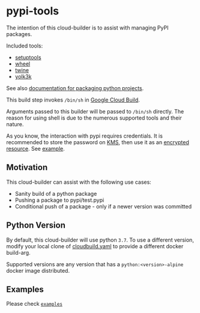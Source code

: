 # pypi-tools

The intention of this cloud-builder is to assist with managing PyPI packages.

Included tools:
* [setuptools](https://pypi.org/project/setuptools/)
* [wheel](https://pypi.org/project/wheel/)
* [twine](https://pypi.org/project/twine/)
* [yolk3k](https://pypi.org/project/yolk3k/)

See also [documentation for packaging python projects](https://packaging.python.org/tutorials/packaging-projects/).

This build step invokes `/bin/sh` in [Google Cloud Build](https://cloud.google.com/cloud-build).

Arguments passed to this builder will be passed to `/bin/sh` directly. The reason for using shell is due to the numerous supported tools and their nature.

As you know, the interaction with pypi requires credentials. It is recommended to store the password on [KMS](https://cloud.google.com/kms/), then use it as an [encrypted resource](https://cloud.google.com/cloud-build/docs/securing-builds/use-encrypted-secrets-credentials). See [example](./examples/cloudbuild.yaml).

## Motivation

This cloud-builder can assist with the following use cases:

* Sanity build of a python package
* Pushing a package to pypi/test.pypi
* Conditional push of a package - only if a newer version was committed

## Python Version

By default, this cloud-builder will use python `3.7`. To use a different version, modify your local clone of [cloudbuild.yaml](cloudbuild.yaml) to provide a different docker build-arg.

Supported versions are any version that has a `python:<version>-alpine` docker image distributed.

## Examples
Please check [`examples`](examples)
